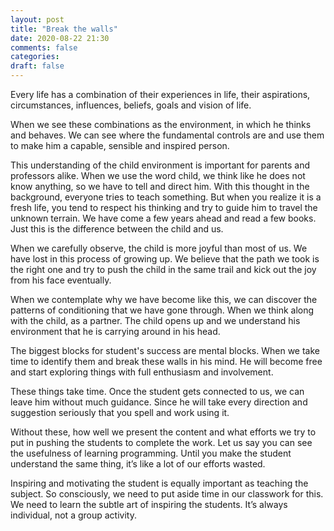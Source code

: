 ```yaml
---
layout: post
title: "Break the walls"
date: 2020-08-22 21:30
comments: false
categories:
draft: false
---
```


Every life has a combination of their experiences in life, their aspirations, circumstances, influences, beliefs, goals and vision of life.

When we see these combinations as the environment, in which he thinks and behaves. We can see where the fundamental controls are and use them to make him a capable, sensible and inspired person.

This understanding of the child environment is important for parents and professors alike. When we use the word child, we think like he does not know anything, so we have to tell and direct him. With this thought in the background, everyone tries to teach something. But when you realize it is a fresh life, you tend to respect his thinking and try to guide him to travel the unknown terrain. We have come a few years ahead and read a few books. Just this is the difference between the child and us.

When we carefully observe, the child is more joyful than most of us. We have lost in this process of growing up. We believe that the path we took is the right one and try to push the child in the same trail and kick out the joy from his face eventually.

When we contemplate why we have become like this, we can discover the patterns of conditioning that we have gone through. When we think along with the child, as a partner. The child opens up and we understand his environment that he is carrying around in his head.

The biggest blocks for student's success are mental blocks. When we take time to identify them and break these walls in his mind. He will become free and start exploring things with full enthusiasm and involvement.

These things take time. Once the student gets connected to us, we can leave him without much guidance. Since he will take every direction and suggestion seriously that you spell and work using it.

Without these, how well we present the content and what efforts we try to put in pushing the students to complete the work. Let us say you can see the usefulness of learning programming. Until you make the student understand the same thing, it’s like a lot of our efforts wasted.

Inspiring and motivating the student is equally important as teaching the subject. So consciously, we need to put aside time in our classwork for this. We need to learn the subtle art of inspiring the students. It’s always individual, not a group activity.
